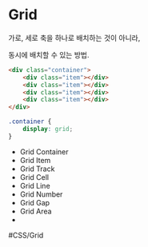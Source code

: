 # Grid
가로, 세로 축을 하나로 배치하는 것이 아니라,

동시에 배치할 수 있는 방법.


```html
<div class="container">
	<div class="item"></div>
	<div class="item"></div>
	<div class="item"></div>
	<div class="item"></div>
</div>
```

```css
.container {
	display: grid;
}
```

- Grid Container
- Grid Item
- Grid Track
- Grid Cell
- Grid Line
- Grid Number
- Grid Gap
- Grid Area
-


#CSS/Grid 